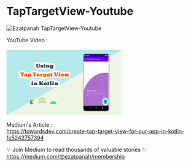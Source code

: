 # TapTargetView-Youtube
<img alt="Ezatpanah TapTargetView-Youtube" src="https://emojipedia-us.s3.amazonaws.com/content/2020/04/05/yt.png" width="3%"></a>

YouTube Video :
<br>  
<a href="https://youtu.be/_mPn0jC94ok" target="_blank"><img alt="Ezatpanah TapTargetView-Youtube" src="taptarget-view.jpg" width="60%"></a>
<br>

Medium's Article :
<br>
https://towardsdev.com/create-tap-target-view-for-our-app-in-kotlin-fe5242757394

✨ Join Medium to read thousands of valuable stories ✨
<br>
https://medium.com/@ezatpanah/membership
